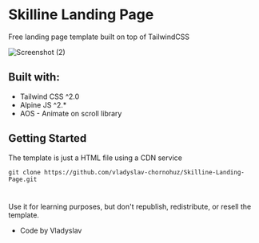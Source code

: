 # Skilline Landing Page
Free landing page template built on top of TailwindCSS

![Screenshot (2)](https://github.com/user-attachments/assets/f9d5b99e-a075-41ce-86a8-50183148b904)


## Built with:
- Tailwind CSS ^2.0
- Alpine JS ^2.*
- AOS - Animate on scroll library

## Getting Started
The template is just a HTML file using a CDN service

`git clone https://github.com/vladyslav-chornohuz/Skilline-Landing-Page.git`

#
Use it for learning purposes, but don't republish, redistribute, or resell the template.

- Code by Vladyslav
